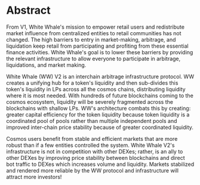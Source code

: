 # Abstract

From V1, White Whale's mission to empower retail users and redistribute market influence from centralized entities to retail communities has not changed. The high barriers to entry in market-making, arbitrage, and liquidation keep retail from participating and profiting from these essential finance activities. White Whale's goal is to lower these barriers by providing the relevant infrastructure to allow everyone to participate in arbitrage, liquidations, and market making.

White Whale (WW) V2 is an interchain arbitrage infrastructure protocol. WW creates a unifying hub for a token's liquidity and then sub-divides this token's liquidity in LPs across all the cosmos chains, distributing liquidity where it is most needed. With hundreds of future blockchains coming to the cosmos ecosystem, liquidity will be severely fragmented across the blockchains with shallow LPs. WW's architecture combats this by creating: greater capital efficiency for the token liquidity because token liquidity is a coordinated pool of pools rather than multiple independent pools and improved inter-chain price stability because of greater coordinated liquidity.

Cosmos users benefit from stable and efficient markets that are more robust than if a few entities controlled the system. White Whale V2's infrastructure is not in competition with other DEXes; rather, is an ally to other DEXes by improving price stability between blockchains and direct bot traffic to DEXes which increases volume and liquidity. Markets stabilized and rendered more reliable by the WW protocol and infrastructure will attract more investors!
